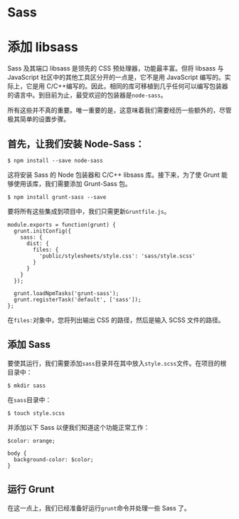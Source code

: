 # Sass

# 添加 libsass

Sass 及其端口 libsass 是领先的 CSS 预处理器，功能最丰富。但将 libsass 与 JavaScript 社区中的其他工具区分开的一点是，它不是用 JavaScript 编写的。实际上，它是用 C/C++编写的。因此，相同的库可移植到几乎任何可以编写包装器的语言中。到目前为止，最受欢迎的包装器是`node-sass`。

所有这些并不真的重要。唯一重要的是，这意味着我们需要经历一些额外的，尽管极其简单的设置步骤。

## 首先，让我们安装 Node-Sass：

```
$ npm install --save node-sass 
```

这将安装 Sass 的 Node 包装器和 C/C++ libsass 库。接下来，为了使 Grunt 能够使用该库，我们需要添加 Grunt-Sass 包。

```
$ npm install grunt-sass --save 
```

要将所有这些集成到项目中，我们只需更新`Gruntfile.js`。

```
module.exports = function(grunt) {
  grunt.initConfig({
    sass: {
      dist: {
        files: {
          'public/stylesheets/style.css': 'sass/style.scss'
        }
      }
    }
  });

  grunt.loadNpmTasks('grunt-sass');
  grunt.registerTask('default', ['sass']);
}; 
```

在`files:`对象中，您将列出输出 CSS 的路径，然后是输入 SCSS 文件的路径。

## 添加 Sass

要使其运行，我们需要添加`sass`目录并在其中放入`style.scss`文件。在项目的根目录中：

```
$ mkdir sass 
```

在`sass`目录中：

```
$ touch style.scss 
```

并添加以下 Sass 以便我们知道这个功能正常工作：

```
$color: orange;

body {
  background-color: $color;
} 
```

## 运行 Grunt

在这一点上，我们已经准备好运行`grunt`命令并处理一些 Sass 了。
